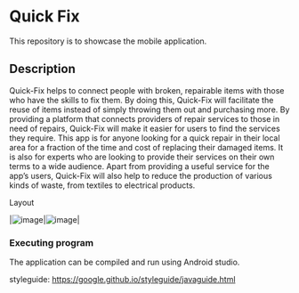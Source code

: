 
# Quick Fix

This repository is to showcase the mobile application.

## Description

Quick-Fix helps to connect people with broken, repairable items with those who have the skills to fix them. By doing this, Quick-Fix will facilitate the reuse of items instead of simply throwing them out and purchasing more. By providing a platform that connects providers of repair services to those in need of repairs, Quick-Fix will make it easier for users to find the services they require. This app is for anyone looking for a quick repair in their local area for a fraction of the time and cost of replacing their damaged items. It is also for experts who are looking to provide their services on their own terms to a wide audience. Apart from providing a useful service for the app’s users, Quick-Fix will also help to reduce the production of various kinds of waste, from textiles to electrical products. 

Layout 

|![image](https://github.com/thomaslui003/Quick-fix/raw/main/layout1.png)|![image](https://github.com/thomaslui003/Quick-fix/raw/main/layout1.png)|



### Executing program

The application can be compiled and run using Android studio.

styleguide: https://google.github.io/styleguide/javaguide.html

